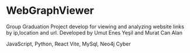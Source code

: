 # WebGraphViewer
 Group Graduation Project develop for viewing and analyzing website links by ip,location and url. Developed by Umut Enes Yeşil and Murat Can Alan

JavaScript, Python, React Vite, MySql, Neo4j Cyber

